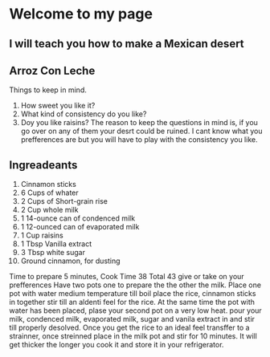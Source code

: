  # Welcome to my page 
 ## I will teach you how to make a Mexican desert 
 ## Arroz Con Leche
 Things to keep in mind.
 1. How sweet you like it?
 1. What kind of consistency do you like?
 1. Doy you like raisins?
 The reason to keep the questions in mind is, if you go over on any of them your desrt could be ruined.
I cant know what you prefferences are but you will have to play with the consistency you like.
## Ingreadeants
1. Cinnamon sticks
1. 6 Cups of whater
1. 2 Cups of Short-grain rise
1. 2 Cup whole milk
1. 1 14-ounce can of condenced milk
1. 1 12-ounced can of evaporated milk
1. 1 Cup raisins
1. 1 Tbsp Vanilla extract
1. 3 Tbsp white sugar
1. Ground cinnamon, for dusting

Time to prepare 5 minutes, Cook Time 38 Total 43 give or take on your prefferences
Have two pots one to prepare the the other the milk.
Place one pot with water medium temperature till boil place the rice, cinnamon sticks in together stir till an aldenti feel for the rice.
At the same time the pot with water has been placed, plase your second pot on a very low heat. pour your milk, condenced milk, evaporated milk, sugar and vanila extract in and stir till properly desolved. 
Once you get the rice to an ideal feel transffer to a strainner, once streinned place in the milk pot and stir for 10 minutes. It will get thicker the longer you cook it and store it in your refrigerator.  
